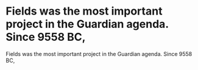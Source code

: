 # Fields was the most important project in the Guardian agenda. Since 9558 BC,

Fields was the most important project in the Guardian agenda. Since 9558 BC,
